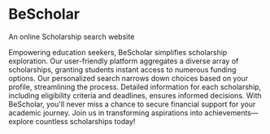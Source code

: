 # BeScholar
An online Scholarship search website

Empowering education seekers, BeScholar simplifies scholarship exploration. Our user-friendly platform aggregates a diverse array of scholarships, granting students instant access to numerous funding options. Our personalized search narrows down choices based on your profile, streamlining the process. Detailed information for each scholarship, including eligibility criteria and deadlines, ensures informed decisions. With BeScholar, you'll never miss a chance to secure financial support for your academic journey. Join us in transforming aspirations into achievements—explore countless scholarships today!
